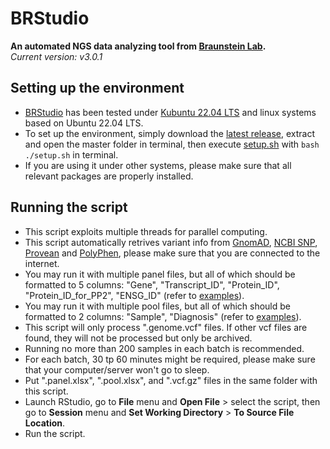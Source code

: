 # BRStudio
**An automated NGS data analyzing tool from [Braunstein Lab](https://www.braunstein.team/).**  
*Current version: v3.0.1*

## Setting up the environment
- [BRStudio](https://github.com/chenh19/BRStudio/blob/master/BRStudio.R) has been tested under [Kubuntu 22.04 LTS](https://kubuntu.org/) and linux systems based on Ubuntu 22.04 LTS. 
- To set up the environment, simply download the [latest release](https://github.com/chenh19/BRStudio/releases), extract and open the master folder in terminal, then execute [setup.sh](https://github.com/chenh19/BRStudio/blob/master/setup.sh) with ```bash ./setup.sh``` in terminal.
- If you are using it under other systems, please make sure that all relevant packages are properly installed.  

## Running the script
- This script exploits multiple threads for parallel computing.  
- This script automatically retrives variant info from [GnomAD](https://gnomad.broadinstitute.org/), [NCBI SNP](https://www.ncbi.nlm.nih.gov/snp/), [Provean](http://provean.jcvi.org/index.php) and [PolyPhen](http://genetics.bwh.harvard.edu/pph2/bgi.shtml), please make sure that you are connected to the internet.    
- You may run it with multiple panel files, but all of which should be formatted to 5 columns: "Gene", "Transcript_ID", "Protein_ID", "Protein_ID_for_PP2", "ENSG_ID"  (refer to [examples](https://github.com/chenh19/BRStudio/tree/master/examples)).  
- You may run it with multiple pool files, but all of which should be formatted to 2 columns: "Sample", "Diagnosis" (refer to [examples](https://github.com/chenh19/BRStudio/tree/master/examples)).  
- This script will only process ".genome.vcf" files. If other vcf files are found, they will not be processed but only be archived.  
- Running no more than 200 samples in each batch is recommended.  
- For each batch, 30 tp 60 minutes might be required, please make sure that your computer/server won't go to sleep.  
- Put ".panel.xlsx", ".pool.xlsx", and ".vcf.gz" files in the same folder with this script.  
- Launch RStudio, go to **File** menu and **Open File** > select the script, then go to **Session** menu and **Set Working Directory** > **To Source File Location**.  
- Run the script.
